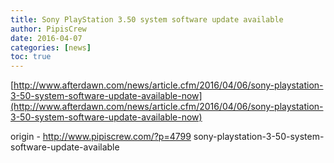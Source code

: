 ```yaml
---
title: Sony PlayStation 3.50 system software update available
author: PipisCrew
date: 2016-04-07
categories: [news]
toc: true
---
```


[http://www.afterdawn.com/news/article.cfm/2016/04/06/sony-playstation-3-50-system-software-update-available-now](http://www.afterdawn.com/news/article.cfm/2016/04/06/sony-playstation-3-50-system-software-update-available-now)

origin - http://www.pipiscrew.com/?p=4799 sony-playstation-3-50-system-software-update-available